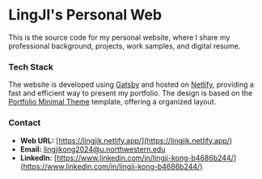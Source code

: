 # LingJI's Personal Web

This is the source code for my personal website, where I share my professional background, projects, work samples, and digital resume. 

### Tech Stack
The website is developed using [Gatsby](https://www.gatsbyjs.com/) and hosted on [Netlify](https://www.netlify.com/), providing a fast and efficient way to present my portfolio. The design is based on the [Portfolio Minimal Theme](https://github.com/konstantinmuenster/gatsby-theme-portfolio-minimal) template, offering a organized layout.

### Contact
- **Web URL:** [https://lingjik.netlify.app/](https://lingjik.netlify.app/)
- **Email:** [lingjikong2024@u.northwestern.edu](mailto:lingjikong2024@u.northwestern.edu)
- **Linkedln:** [https://www.linkedin.com/in/lingji-kong-b4686b244/](https://www.linkedin.com/in/lingji-kong-b4686b244/)

